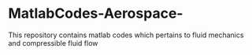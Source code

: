 # MatlabCodes-Aerospace-
This repository contains matlab codes which pertains to fluid mechanics and compressible fluid flow
